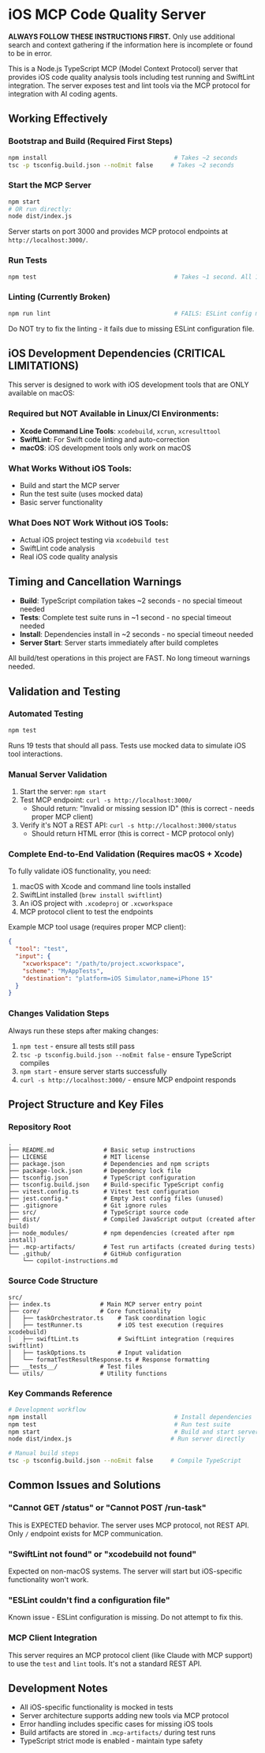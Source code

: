 # iOS MCP Code Quality Server

**ALWAYS FOLLOW THESE INSTRUCTIONS FIRST.** Only use additional search and context gathering if the information here is incomplete or found to be in error.

This is a Node.js TypeScript MCP (Model Context Protocol) server that provides iOS code quality analysis tools including test running and SwiftLint integration. The server exposes test and lint tools via the MCP protocol for integration with AI coding agents.

## Working Effectively

### Bootstrap and Build (Required First Steps)
```bash
npm install                                    # Takes ~2 seconds
tsc -p tsconfig.build.json --noEmit false     # Takes ~2 seconds
```

### Start the MCP Server
```bash
npm start
# OR run directly:
node dist/index.js
```
Server starts on port 3000 and provides MCP protocol endpoints at `http://localhost:3000/`.

### Run Tests
```bash
npm test                                       # Takes ~1 second. All 19 tests should pass.
```

### Linting (Currently Broken)
```bash
npm run lint                                   # FAILS: ESLint config missing
```
Do NOT try to fix the linting - it fails due to missing ESLint configuration file.

## iOS Development Dependencies (CRITICAL LIMITATIONS)

This server is designed to work with iOS development tools that are ONLY available on macOS:

### Required but NOT Available in Linux/CI Environments:
- **Xcode Command Line Tools**: `xcodebuild`, `xcrun`, `xcresulttool`
- **SwiftLint**: For Swift code linting and auto-correction
- **macOS**: iOS development tools only work on macOS

### What Works Without iOS Tools:
- Build and start the MCP server
- Run the test suite (uses mocked data)
- Basic server functionality

### What Does NOT Work Without iOS Tools:
- Actual iOS project testing via `xcodebuild test`
- SwiftLint code analysis
- Real iOS code quality analysis

## Timing and Cancellation Warnings

- **Build**: TypeScript compilation takes ~2 seconds - no special timeout needed
- **Tests**: Complete test suite runs in ~1 second - no special timeout needed
- **Install**: Dependencies install in ~2 seconds - no special timeout needed
- **Server Start**: Server starts immediately after build completes

All build/test operations in this project are FAST. No long timeout warnings needed.

## Validation and Testing

### Automated Testing
```bash
npm test
```
Runs 19 tests that should all pass. Tests use mocked data to simulate iOS tool interactions.

### Manual Server Validation
1. Start the server: `npm start`
2. Test MCP endpoint: `curl -s http://localhost:3000/` 
   - Should return: "Invalid or missing session ID" (this is correct - needs proper MCP client)
3. Verify it's NOT a REST API: `curl -s http://localhost:3000/status` 
   - Should return HTML error (this is correct - MCP protocol only)

### Complete End-to-End Validation (Requires macOS + Xcode)
To fully validate iOS functionality, you need:
1. macOS with Xcode and command line tools installed
2. SwiftLint installed (`brew install swiftlint`)
3. An iOS project with `.xcodeproj` or `.xcworkspace`
4. MCP protocol client to test the endpoints

Example MCP tool usage (requires proper MCP client):
```json
{
  "tool": "test",
  "input": {
    "xcworkspace": "/path/to/project.xcworkspace",
    "scheme": "MyAppTests",
    "destination": "platform=iOS Simulator,name=iPhone 15"
  }
}
```

### Changes Validation Steps
Always run these steps after making changes:
1. `npm test` - ensure all tests still pass
2. `tsc -p tsconfig.build.json --noEmit false` - ensure TypeScript compiles
3. `npm start` - ensure server starts successfully
4. `curl -s http://localhost:3000/` - ensure MCP endpoint responds

## Project Structure and Key Files

### Repository Root
```
.
├── README.md              # Basic setup instructions
├── LICENSE                # MIT license
├── package.json           # Dependencies and npm scripts
├── package-lock.json      # Dependency lock file
├── tsconfig.json          # TypeScript configuration
├── tsconfig.build.json    # Build-specific TypeScript config
├── vitest.config.ts       # Vitest test configuration
├── jest.config.*          # Empty Jest config files (unused)
├── .gitignore             # Git ignore rules
├── src/                   # TypeScript source code
├── dist/                  # Compiled JavaScript output (created after build)
├── node_modules/          # npm dependencies (created after npm install)
├── .mcp-artifacts/        # Test run artifacts (created during tests)
└── .github/               # GitHub configuration
    └── copilot-instructions.md
```

### Source Code Structure
```
src/
├── index.ts              # Main MCP server entry point
├── core/                 # Core functionality
│   ├── taskOrchestrator.ts    # Task coordination logic
│   ├── testRunner.ts          # iOS test execution (requires xcodebuild)
│   ├── swiftLint.ts           # SwiftLint integration (requires swiftlint)
│   ├── taskOptions.ts         # Input validation
│   └── formatTestResultResponse.ts # Response formatting
├── __tests__/            # Test files
└── utils/                # Utility functions
```

### Key Commands Reference
```bash
# Development workflow
npm install                                    # Install dependencies
npm test                                       # Run test suite
npm start                                      # Build and start server
node dist/index.js                            # Run server directly

# Manual build steps
tsc -p tsconfig.build.json --noEmit false     # Compile TypeScript
```

## Common Issues and Solutions

### "Cannot GET /status" or "Cannot POST /run-task"
This is EXPECTED behavior. The server uses MCP protocol, not REST API. Only `/` endpoint exists for MCP communication.

### "SwiftLint not found" or "xcodebuild not found"  
Expected on non-macOS systems. The server will start but iOS-specific functionality won't work.

### "ESLint couldn't find a configuration file"
Known issue - ESLint configuration is missing. Do not attempt to fix this.

### MCP Client Integration
This server requires an MCP protocol client (like Claude with MCP support) to use the `test` and `lint` tools. It's not a standard REST API.

## Development Notes

- All iOS-specific functionality is mocked in tests
- Server architecture supports adding new tools via MCP protocol
- Error handling includes specific cases for missing iOS tools
- Build artifacts are stored in `.mcp-artifacts/` during test runs
- TypeScript strict mode is enabled - maintain type safety